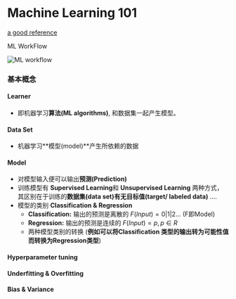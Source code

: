# Machine Learning 101

[a good reference](https://leetcode.com/explore/featured/card/machine-learning-101/)

ML WorkFlow

![ML workflow](https://raw.githubusercontent.com/papinnon/storage/master/20200407174140.png)





### 基本概念

####  Learner

* 即机器学习**算法(ML algorithms)**, 和数据集一起产生模型。

#### Data Set

* 机器学习**模型(model)**产生所依赖的数据

#### Model

* 对模型输入便可以输出**预测(Prediction)**
* 训练模型有 **Supervised Learning**和 **Unsupervised Learning** 两种方式，其区别在于训练的**数据集(data set)有无目标值(target/ labeled data)** ....
* 模型的类别 **Classification & Regression** 
  * **Classification:** 输出的预测是离散的 $F(Input)= {0|1|2 ...}$ (F即Model)
  * **Regression:** 输出的预测是连续的 $F(Input) = p, p \in R$ 
  * 两种模型类别的转换 (**例如可以将Classification 类型的输出转为可能性值而转换为Regression类型**)

#### Hyperparameter tuning



#### Underfitting & Overfitting



#### Bias & Variance

